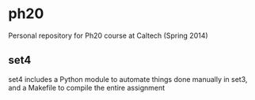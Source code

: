 ph20
====

Personal repository for Ph20 course at Caltech (Spring 2014)

set4
----

set4 includes a Python module to automate things done manually in set3, and a Makefile to compile the entire assignment
